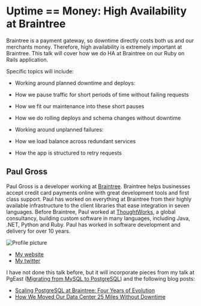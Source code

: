 # Uptime == Money: High Availability at Braintree

Braintree is a payment gateway, so downtime directly costs both us and our
merchants money. Therefore, high availability is extremely important at Braintree. This talk
will cover how we do HA at Braintree on our Ruby on Rails application.

Specific topics will include:

* Working around planned downtime and deploys:
 * How we pause traffic for short periods of time without failing requests
 * How we fit our maintenance into these short pauses
 * How we do rolling deploys and schema changes without downtime

* Working around unplanned failures:
 * How we load balance across redundant services
 * How the app is structured to retry requests

## Paul Gross

Paul Gross is a developer working at [Braintree](https://www.braintreepayments.com/). Braintree helps businesses accept credit card payments online with great development tools and first class support. Paul has worked on everything at Braintree from their highly available infrastructure to the client libraries that ease integration in seven languages. Before Braintree, Paul worked at [ThoughtWorks](http://www.thoughtworks.com/), a global consultancy, building custom software in many languages, including Java, .NET, Python and Ruby. Paul has worked in software development and delivery for over 10 years. 

![Profile picture](https://secure.gravatar.com/avatar/a6cbdd6473de1af38ef1d8e01588ae7e?s=200)

- [My website](http://www.pgrs.net)
- [My twitter](https://twitter.com/pgr0ss)

I have not done this talk before, but it will incorporate pieces from my talk at PgEast ([Migrating from MySQL to PostgreSQL](https://www.pgrs.net/wp-content/uploads/2011/03/pgeast_presentation.pdf)) and the following blog posts:

- [Scaling PostgreSQL at Braintree: Four Years of Evolution](https://www.braintreepayments.com/braintrust/scaling-postgresql-at-braintree-four-years-of-evolution)
- [How We Moved Our Data Center 25 Miles Without Downtime](https://www.braintreepayments.com/braintrust/switching-datacenters)
